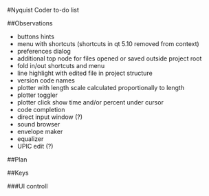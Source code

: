 #Nyquist Coder to-do list

##Observations

- buttons hints
- menu with shortcuts (shortcuts in qt 5.10 removed from context)
- preferences dialog
- additional top node for files opened or saved outside project root
- fold in/out shortcuts and menu
- line highlight with edited file in project structure
- version code names
- plotter with length scale calculated proportionally to length
- plotter toggler
- plotter click show time and/or percent under cursor 
- code completion
- direct input window (?)
- sound browser
- envelope maker
- equalizer
- UPIC edit (?)

##Plan

##Keys

###UI controll
